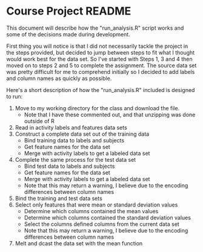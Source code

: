 Course Project README
==========================

This document will describe how the "run_analysis.R" script works and some of the decisions made during development.

First thing you will notice is that I did not necessarily tackle the project in the steps provided, but decided to jump between steps to fit what I thought would work best for the data set. So I've started with Steps 1, 3 and 4 then moved on to steps 2 and 5 to complete the assignment. The source data set was pretty difficult for me to comprehend initially so I decided to add labels and column names as quickly as possible.

Here's a short description of how the "run_analysis.R" included is designed to run:

1. Move to my working directory for the class and download the file.
    * Note that I have these commented out, and that unzipping was done outside of R
2. Read in activity labels and features data sets
3. Construct a complete data set out of the training data
    * Bind training data to labels and subjects
    * Get feature names for the data set
    * Merge with activity labels to get a labeled data set
4. Complete the same process for the test data set
    * Bind test data to labels and subjects
    * Get feature names for the data set
    * Merge with activity labels to get a labeled data set
    * Note that this may return a warning, I believe due to the encoding differences between column names
5. Bind the training and test data sets
6. Select only features that were mean or standard deviation values
    * Determine which columns contained the mean values
    * Determine which columns contained the standard deviation values
    * Select the columns defined columns from the current data set
    * Note that this may return a warning, I believe due to the encoding differences between column names
7. Melt and dcast the data set with the mean function